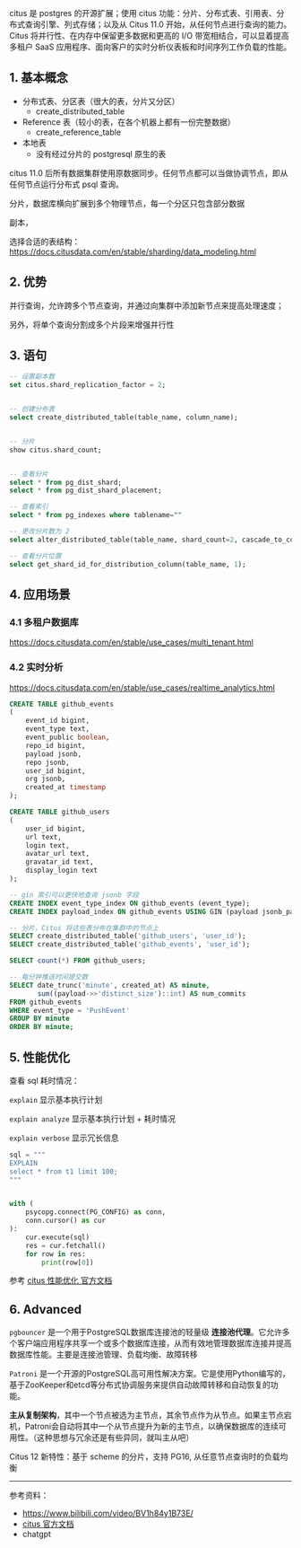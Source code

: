 

citus 是 postgres 的开源扩展；使用 citus 功能：分片、分布式表、引用表、分布式查询引擎、列式存储；以及从 Citus 11.0 开始，从任何节点进行查询的能力。Citus 将并行性、在内存中保留更多数据和更高的 I/O 带宽相结合，可以显着提高多租户 SaaS 应用程序、面向客户的实时分析仪表板和时间序列工作负载的性能。


## 1. 基本概念


- 分布式表、分区表（很大的表，分片又分区）
  - create_distributed_table
- Reference 表（较小的表，在各个机器上都有一份完整数据）
  - create_reference_table
- 本地表
  - 没有经过分片的 postgresql 原生的表

citus 11.0 后所有数据集群使用原数据同步。任何节点都可以当做协调节点，即从任何节点运行分布式 psql 查询。

分片，数据库横向扩展到多个物理节点，每一个分区只包含部分数据

副本，


选择合适的表结构：https://docs.citusdata.com/en/stable/sharding/data_modeling.html


## 2. 优势

并行查询，允许跨多个节点查询，并通过向集群中添加新节点来提高处理速度；

另外，将单个查询分割成多个片段来增强并行性


## 3. 语句

```sql
-- 设置副本数
set citus.shard_replication_factor = 2;


-- 创建分布表
select create_distributed_table(table_name, column_name);


-- 分片
show citus.shard_count;


-- 查看分片
select * from pg_dist_shard;
select * from pg_dist_shard_placement;

-- 查看索引
select * from pg_indexes where tablename=""

-- 更改分片数为 2
select alter_distributed_table(table_name, shard_count=2, cascade_to_colocated:=true);

-- 查看分片位置
select get_shard_id_for_distribution_column(table_name, 1);

```


## 4. 应用场景

### 4.1 多租户数据库

https://docs.citusdata.com/en/stable/use_cases/multi_tenant.html


### 4.2 实时分析

https://docs.citusdata.com/en/stable/use_cases/realtime_analytics.html



```sql
CREATE TABLE github_events
(
    event_id bigint,
    event_type text,
    event_public boolean,
    repo_id bigint,
    payload jsonb,
    repo jsonb,
    user_id bigint,
    org jsonb,
    created_at timestamp
);

CREATE TABLE github_users
(
    user_id bigint,
    url text,
    login text,
    avatar_url text,
    gravatar_id text,
    display_login text
);

-- gin 索引可以更快地查询 jsonb 字段
CREATE INDEX event_type_index ON github_events (event_type);
CREATE INDEX payload_index ON github_events USING GIN (payload jsonb_path_ops);

-- 分片，Citus 将这些表分布在集群中的节点上
SELECT create_distributed_table('github_users', 'user_id');
SELECT create_distributed_table('github_events', 'user_id');
```


```sql
SELECT count(*) FROM github_users;

-- 每分钟推送时间提交数
SELECT date_trunc('minute', created_at) AS minute,
       sum((payload->>'distinct_size')::int) AS num_commits
FROM github_events
WHERE event_type = 'PushEvent'
GROUP BY minute
ORDER BY minute;
```


## 5. 性能优化


查看 sql 耗时情况：

`explain` 显示基本执行计划

`explain analyze` 显示基本执行计划 + 耗时情况

`explain verbose` 显示冗长信息

```python
sql = """
EXPLAIN
select * from t1 limit 100;
"""


with (
    psycopg.connect(PG_CONFIG) as conn,
    conn.cursor() as cur
):
    cur.execute(sql)
    res = cur.fetchall()
    for row in res:
        print(row[0])
```




参考 [citus 性能优化 官方文档](https://docs.citusdata.com/en/stable/performance/performance_tuning.html)




## 6. Advanced

`pgbouncer` 是一个用于PostgreSQL数据库连接池的轻量级 **连接池代理**。它允许多个客户端应用程序共享一个或多个数据库连接，从而有效地管理数据库连接并提高数据库性能。主要是连接池管理、负载均衡、故障转移

`Patroni` 是一个开源的PostgreSQL高可用性解决方案。它是使用Python编写的，基于ZooKeeper和etcd等分布式协调服务来提供自动故障转移和自动恢复的功能。

**主从复制架构**，其中一个节点被选为主节点，其余节点作为从节点。如果主节点宕机，Patroni会自动将其中一个从节点提升为新的主节点，以确保数据库的连续可用性。（这种思想与冗余还是有些异同，就叫主从吧）


Citus 12 新特性：基于 scheme 的分片，支持 PG16, 从任意节点查询时的负载均衡



----------

参考资料：
- https://www.bilibili.com/video/BV1h84y1B73E/
- [citus 官方文档](https://docs.citusdata.com/)
- chatgpt
